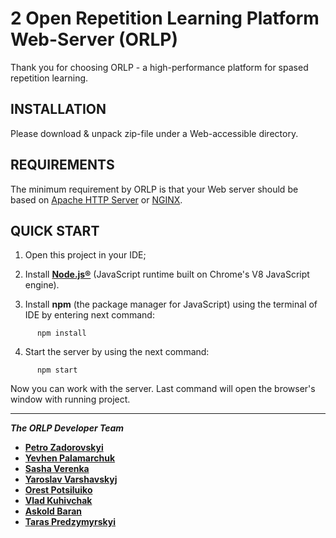 2
Open Repetition Learning Platform Web-Server (ORLP)
==================================================

Thank you for choosing ORLP - a high-performance platform for spased repetition learning.


INSTALLATION
------------

Please download & unpack zip-file under a Web-accessible directory. 


REQUIREMENTS
------------

The minimum requirement by ORLP is that your Web server should be based on [Apache HTTP Server](https://httpd.apache.org/download.cgi) or [NGINX](https://nginx.org/en/download.html).


QUICK START
-----------

1. Open this project in your IDE;
2. Install [**Node.js®**](https://nodejs.org/en/download/) (JavaScript runtime built on Chrome's V8 JavaScript engine). 

3. Install **npm** (the package manager for JavaScript) using the terminal of IDE by entering next command:
```
      npm install
```
4. Start the server by using the next command:
```
      npm start
```

Now you can work with the server. Last command will open the browser's window with running project.


-----------

***The ORLP Developer Team***
- [**Petro Zadorovskyi**](https://github.com/zadorovskyi)
- [**Yevhen Palamarchuk**](https://github.com/YevhenPalamarchuk/)
- [**Sasha Verenka**](https://github.com/OleksandrVerenka)
- [**Yaroslav Varshavskyj**](https://github.com/jarkinV)
- [**Orest Potsiluiko**](https://github.com/OrestPotsiluiko)
- [**Vlad Kuhivchak**](https://github.com/Vkiro)
- [**Askold Baran**](https://github.com/askoldbaran)
- [**Taras Predzymyrskyi**](https://github.com/tararas124)

